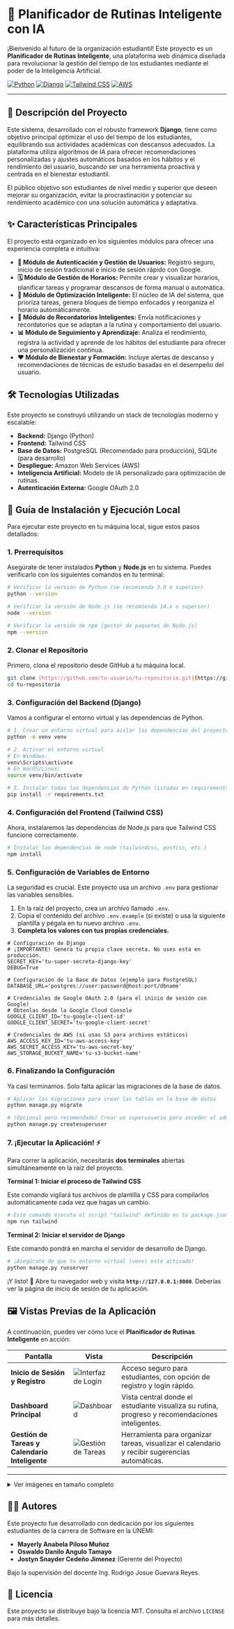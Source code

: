 # 🤖 Planificador de Rutinas Inteligente con IA

¡Bienvenido al futuro de la organización estudiantil! Este proyecto es un **Planificador de Rutinas Inteligente**, una plataforma web dinámica diseñada para revolucionar la gestión del tiempo de los estudiantes mediante el poder de la Inteligencia Artificial.

[![Python](https://img.shields.io/badge/Python-3.11+-blue.svg)](https://www.python.org/)
[![Django](https://img.shields.io/badge/Django-4.2+-092E20.svg)](https://www.djangoproject.com/)
[![Tailwind CSS](https://img.shields.io/badge/Tailwind_CSS-3-38B2AC.svg)](https://tailwindcss.com/)
[![AWS](https://img.shields.io/badge/AWS-Amazon_Web_Services-FF9900.svg)](https://aws.amazon.com/)

---

## 📜 Descripción del Proyecto

Este sistema, desarrollado con el robusto framework **Django**, tiene como objetivo principal optimizar el uso del tiempo de los estudiantes, equilibrando sus actividades académicas con descansos adecuados. La plataforma utiliza algoritmos de IA para ofrecer recomendaciones personalizadas y ajustes automáticos basados en los hábitos y el rendimiento del usuario, buscando ser una herramienta proactiva y centrada en el bienestar estudiantil.

El público objetivo son estudiantes de nivel medio y superior que deseen mejorar su organización, evitar la procrastinación y potenciar su rendimiento académico con una solución automática y adaptativa.

## ✨ Características Principales

El proyecto está organizado en los siguientes módulos para ofrecer una experiencia completa e intuitiva:

* **🔐 Módulo de Autenticación y Gestión de Usuarios:** Registro seguro, inicio de sesión tradicional e inicio de sesión rápido con Google.
* **🗓️ Módulo de Gestión de Horarios:** Permite crear y visualizar horarios, planificar tareas y programar descansos de forma manual o automática.
* **🧠 Módulo de Optimización Inteligente:** El núcleo de IA del sistema, que prioriza tareas, genera bloques de tiempo enfocados y reorganiza el horario automáticamente.
* **🔔 Módulo de Recordatorios Inteligentes:** Envía notificaciones y recordatorios que se adaptan a la rutina y comportamiento del usuario.
* **📊 Módulo de Seguimiento y Aprendizaje:** Analiza el rendimiento, registra la actividad y aprende de los hábitos del estudiante para ofrecer una personalización continua.
* **❤️ Módulo de Bienestar y Formación:** Incluye alertas de descanso y recomendaciones de técnicas de estudio basadas en el desempeño del usuario.

## 🛠️ Tecnologías Utilizadas

Este proyecto se construyó utilizando un stack de tecnologías moderno y escalable:

* **Backend:** Django (Python)
* **Frontend:** Tailwind CSS
* **Base de Datos:** PostgreSQL (Recomendado para producción), SQLite (para desarrollo)
* **Despliegue:** Amazon Web Services (AWS)
* **Inteligencia Artificial:** Modelo de IA personalizado para optimización de rutinas.
* **Autenticación Externa:** Google OAuth 2.0

## 🚀 Guía de Instalación y Ejecución Local

Para ejecutar este proyecto en tu máquina local, sigue estos pasos detallados:

### 1. Prerrequisitos

Asegúrate de tener instalados **Python** y **Node.js** en tu sistema. Puedes verificarlo con los siguientes comandos en tu terminal:

```bash
# Verificar la versión de Python (se recomienda 3.8 o superior)
python --version

# Verificar la versión de Node.js (se recomienda 14.x o superior)
node --version

# Verificar la versión de npm (gestor de paquetes de Node.js)
npm --version
```

### 2. Clonar el Repositorio

Primero, clona el repositorio desde GitHub a tu máquina local.

```bash
git clone [https://github.com/tu-usuario/tu-repositorio.git](https://github.com/tu-usuario/tu-repositorio.git)
cd tu-repositorio
```

### 3. Configuración del Backend (Django)

Vamos a configurar el entorno virtual y las dependencias de Python.

```bash
# 1. Crear un entorno virtual para aislar las dependencias del proyecto
python -m venv venv

# 2. Activar el entorno virtual
# En Windows:
venv\Scripts\activate
# En macOS/Linux:
source venv/bin/activate

# 3. Instalar todas las dependencias de Python listadas en requirements.txt
pip install -r requirements.txt
```

### 4. Configuración del Frontend (Tailwind CSS)

Ahora, instalaremos las dependencias de Node.js para que Tailwind CSS funcione correctamente.

```bash
# Instalar las dependencias de node (tailwindcss, postcss, etc.)
npm install
```

### 5. Configuración de Variables de Entorno

La seguridad es crucial. Este proyecto usa un archivo `.env` para gestionar las variables sensibles.

1.  En la raíz del proyecto, crea un archivo llamado `.env`.
2.  Copia el contenido del archivo `.env.example` (si existe) o usa la siguiente plantilla y pégala en tu nuevo archivo `.env`.
3.  **Completa los valores con tus propias credenciales.**

```env
# Configuración de Django
# ¡IMPORTANTE! Genera tu propia clave secreta. No uses esta en producción.
SECRET_KEY='tu-super-secreta-django-key'
DEBUG=True

# Configuración de la Base de Datos (ejemplo para PostgreSQL)
DATABASE_URL='postgres://user:password@host:port/dbname'

# Credenciales de Google OAuth 2.0 (para el inicio de sesión con Google)
# Obtenlas desde la Google Cloud Console
GOOGLE_CLIENT_ID='tu-google-client-id'
GOOGLE_CLIENT_SECRET='tu-google-client-secret'

# Credenciales de AWS (si usas S3 para archivos estáticos)
AWS_ACCESS_KEY_ID='tu-aws-access-key'
AWS_SECRET_ACCESS_KEY='tu-aws-secret-key'
AWS_STORAGE_BUCKET_NAME='tu-s3-bucket-name'
```

### 6. Finalizando la Configuración

Ya casi terminamos. Solo falta aplicar las migraciones de la base de datos.

```bash
# Aplicar las migraciones para crear las tablas en la base de datos
python manage.py migrate

# (Opcional pero recomendado) Crear un superusuario para acceder al admin de Django
python manage.py createsuperuser
```

### 7. ¡Ejecutar la Aplicación! ⚡️

Para correr la aplicación, necesitarás **dos terminales** abiertas simultáneamente en la raíz del proyecto.

**Terminal 1: Iniciar el proceso de Tailwind CSS**

Este comando vigilará tus archivos de plantilla y CSS para compilarlos automáticamente cada vez que hagas un cambio.

```bash
# Este comando ejecuta el script "tailwind" definido en tu package.json
npm run tailwind
```

**Terminal 2: Iniciar el servidor de Django**

Este comando pondrá en marcha el servidor de desarrollo de Django.

```bash
# ¡Asegúrate de que tu entorno virtual (venv) esté activado!
python manage.py runserver
```

¡Y listo! 🎉 Abre tu navegador web y visita **`http://127.0.0.1:8000`**. Deberías ver la página de inicio de sesión de tu aplicación.

## 🖼️ Vistas Previas de la Aplicación

A continuación, puedes ver cómo luce el **Planificador de Rutinas Inteligente** en acción:

| Pantalla                                   | Vista                                                                                                                                                                                                                                         | Descripción                                                                                                 |
|---------------------------------------------|-----------------------------------------------------------------------------------------------------------------------------------------------------------------------------------------------------------------------------------------------|-------------------------------------------------------------------------------------------------------------|
| **Inicio de Sesión y Registro**             | ![Interfaz de Login](https://media.discordapp.net/attachments/1248680132865036310/1384005980857303100/image.png?ex=6850db83&is=684f8a03&hm=888ad2766f5ec5e24ad3ad3e0d7f8458a1e1168839a256dbb9a78ab2ffb301e4&=&format=webp&quality=lossless&width=160&height=220) | Acceso seguro para estudiantes, con opción de registro y login rápido.                                      |
| **Dashboard Principal**                     | ![Dashboard](https://media.discordapp.net/attachments/1248680132865036310/1384006249070461028/image.png?ex=6850dbc3&is=684f8a43&hm=e5cf4584b194c777d2aee505e42eb3c33616b4679a340139cf1e88be27af9828&=&format=webp&quality=lossless&width=260&height=120)      | Vista central donde el estudiante visualiza su rutina, progreso y recomendaciones inteligentes.              |
| **Gestión de Tareas y Calendario Inteligente** | ![Gestión de Tareas](https://media.discordapp.net/attachments/1248680132865036310/1384006389667729571/image.png?ex=6850dbe4&is=684f8a64&hm=bd8994d8f5a8b8ffc2a6f91d11453eb96da03638d23637abf09660d9fcd2450a&=&format=webp&quality=lossless&width=200&height=120) | Herramienta para organizar tareas, visualizar el calendario y recibir sugerencias automáticas.               |

---

<details>
<summary>Ver imágenes en tamaño completo</summary>

**Interfaz de Inicio de Sesión y Registro**  
![Interfaz de Login](https://media.discordapp.net/attachments/1248680132865036310/1384005980857303100/image.png?ex=6850db83&is=684f8a03&hm=888ad2766f5ec5e24ad3ad3e0d7f8458a1e1168839a256dbb9a78ab2ffb301e4&=&format=webp&quality=lossless&width=394&height=556)  
_Ilustración 1: interfaz de usuario login_

**Dashboard Principal del Estudiante**  
![Dashboard](https://media.discordapp.net/attachments/1248680132865036310/1384006249070461028/image.png?ex=6850dbc3&is=684f8a43&hm=e5cf4584b194c777d2aee505e42eb3c33616b4679a340139cf1e88be27af9828&=&format=webp&quality=lossless&width=1237&height=559)  
_Ilustración 3: interfaz de usuario Dashboard_

**Gestión de Tareas y Calendario Inteligente**  
![Gestión de Tareas](https://media.discordapp.net/attachments/1248680132865036310/1384006389667729571/image.png?ex=6850dbe4&is=684f8a64&hm=bd8994d8f5a8b8ffc2a6f91d11453eb96da03638d23637abf09660d9fcd2450a&=&format=webp&quality=lossless&width=959&height=562)  
_Ilustración 4: interfaz de usuario Gestión de tareas y Calendario_

</details>

## 🧑‍💻 Autores

Este proyecto fue desarrollado con dedicación por los siguientes estudiantes de la carrera de Software en la UNEMI:

* **Mayerly Anabela Piloso Muñoz**
* **Oswaldo Danilo Angulo Tamayo**
* **Jostyn Snayder Cedeño Jimenez** (Gerente del Proyecto)

Bajo la supervisión del docente Ing. Rodrigo Josue Guevara Reyes.

## 📄 Licencia

Este proyecto se distribuye bajo la licencia MIT. Consulta el archivo `LICENSE` para más detalles.